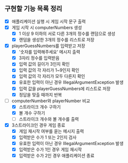 ## 구현할 기능 목록 정리

- [x] 애플리케이션 실행 시 게임 시작 문구 출력
- [x] 게임 시작 시 computerNumbers 생성
  - [x] 1 이상 9 이하의 서로 다른 3개의 정수를 랜덤으로 생성
  - [x] 랜덤을 생성한 3개의 정수를 리스트로 저장
- [x] playerGuessNumbers를 입력받고 저장
  - [x] '숫자를 입력해주세요' 메시지 출력
  - [x] 3자리 정수를 입력받음
  - [x] 입력 값의 길이가 3인지 확인
  - [x] 입력 값의 각 자리가 1~9인지 확인
  - [x] 입력 값의 각 자리가 모두 다른지 확인
  - [x] 유효한 입력이 아닌 경우 IllegalArgumentException 발생
  - [x] 입력 값을 playerGuessNumbers에 리스트로 저장
  - [x] 정답을 맞출 때까지 반복
- [ ] computerNumber와 playerNumber 비교
  - [x] 스트라이크 개수 구하기
  - [x] 볼 개수 구하기
  - [ ] 스트라이크 개수와 볼 개수를 출력
- [x] 3스트라이크인 경우 게임 종료
  - [x] 게임 재시작 여부를 묻는 메시지 출력
  - [x] 입력받은 수가 1 또는 2인지 검사
  - [x] 유효한 입력이 아닌 경우 IllegalArgumentException 발생
  - [x] 입력받은 수가 1인 경우 게임 재시작
  - [x] 입력받은 수가 2인 경우 애플리케이션 종료
